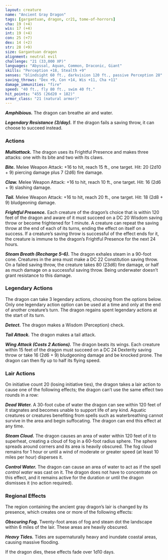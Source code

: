 ```yaml
---
layout: creature
name: "Ancient Gray Dragon"
tags: [gargantuan, dragon, cr21, tome-of-horrors]
cha: 19 (+4)
wis: 17 (+4)
int: 19 (+4)
con: 25 (+7)
dex: 14 (+2)
str: 28 (+9)
size: Gargantuan dragon
alignment: neutral evil
challenge: "21 (33,000 XP)"
languages: "Abyssal, Aquan, Common, Draconic, Giant"
skills: "Perception +18, Stealth +9"
senses: "blindsight 60 ft., darkvision 120 ft., passive Perception 28"
saving_throws: "Dex +9, Con +14, Wis +11, Cha +11"
damage_immunities: "fire"
speed: "40 ft., fly 80 ft., swim 40 ft."
hit_points: "455 (26d20 + 182)"
armor_class: "21 (natural armor)"
---
```


***Amphibious.*** The dragon can breathe air and water.

***Legendary Resistance (3/day).*** If the dragon fails a saving throw, it
can choose to succeed instead.

### Actions

***Multiattack.*** The dragon uses its Frightful Presence and makes three
attacks: one with its bite and two with its claws.

***Bite.*** Melee Weapon Attack: +16 to hit, reach 15 ft., one target. Hit: 20
(2d10 + 9) piercing damage plus 7 (2d6) fire damage.

***Claw.*** Melee Weapon Attack: +16 to hit, reach 10 ft., one target. Hit: 16
(2d6 + 9) slashing damage.

***Tail.*** Melee Weapon Attack: +16 to hit, reach 20 ft., one target. Hit: 18
(2d8 + 9) bludgeoning damage.

***Frightful Presence.*** Each creature of the dragon’s choice that is within
120 feet of the dragon and aware of it must succeed on a DC 20 Wisdom
saving throw or become frightened for 1 minute. A creature can repeat the
saving throw at the end of each of its turns, ending the effect on itself on
a success. If a creature’s saving throw is successful of the effect ends for
it, the creature is immune to the dragon’s Frightful Presence for the next
24 hours.

***Steam Breath (Recharge 5–6).*** The dragon exhales steam in a 90-foot
cone. Creatures in the area must make a DC 22 Constitution saving throw.
On a failed saving throw, the creature takes 80 (23d6) fire damage, or half
as much damage on a successful saving throw. Being underwater doesn’t
grant resistance to this damage.

### Legendary Actions

The dragon can take 3 legendary actions, choosing from the options
below. Only one legendary action option can be used at a time and only
at the end of another creature’s turn. The dragon regains spent legendary
actions at the start of its turn.

***Detect.*** The dragon makes a Wisdom (Perception) check.

***Tail Attack.*** The dragon makes a tail attack.

***Wing Attack (Costs 2 Actions).*** The dragon beats its wings. Each
creature within 15 feet of the dragon must succeed on a DC 24 Dexterity
saving throw or take 16 (2d6 + 9) bludgeoning damage and be knocked
prone. The dragon can then fly up to half its flying speed.

### Lair Actions

On initiative count 20 (losing initiative ties), the dragon takes a lair
action to cause one of the following effects; the dragon can’t use the same
effect two rounds in a row:

***Dead Water.*** A 30-foot cube of water the dragon can see within 120 feet
of it stagnates and becomes unable to support life of any kind. Aquatic
creatures or creatures benefiting from spells such as waterbreathing
cannot survive in the area and begin suffocating. The dragon can
end this effect at any time.

***Steam Cloud.*** The dragon causes an area of water within 120
feet of it to superheat, creating a cloud of fog in a 60-foot radius
sphere. The sphere spreads around corners and its area is heavily
obscured. The fog cloud remains for 1 hour or until a wind of
moderate or greater speed (at least 10 miles per hour) disperses it.

***Control Water.*** The dragon can cause an area of water to act as if
the spell <i>control water</i> was cast on it. The dragon does not have to
concentrate on this effect, and it remains active for the duration or
until the dragon dismisses it (no action required).

### Regional Effects

The region containing the ancient gray dragon’s lair is changed by its
presence, which creates one or more of the following effects:

***Obscuring Fog.*** Twenty-foot areas of fog and steam dot the landscape
within 6 miles of the lair. These areas are heavily obscured.

***Heavy Tides.*** Tides are supernaturally heavy and inundate coastal
areas, causing massive flooding.

If the dragon dies, these effects fade over 1d10 days.
